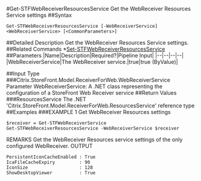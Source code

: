 #Get-STFWebReceiverResourcesService
Get the WebReceiver Resources Service settings
##Syntax
```Get-STFWebReceiverResourcesService [-WebReceiverService] <WebReceiverService> [<CommonParameters>]
```
##Detailed Description
Get the WebReceiver Resources Service settings.
##Related Commands
*[Set-STFWebReceiverResourcesService](Set-STFWebReceiverResourcesService)
##Parameters
|Name|Description|Required?|Pipeline Input||--|--|--|--||WebReceiverService|The WebReceiver service.|true|true (ByValue)|##Input Type
###Citrix.StoreFront.Model.ReceiverForWeb.WebReceiverService
Parameter WebReceiverService: A .NET class representing the configuration of a StoreFront Web Receiver service
##Return Values
###ResourcesService
The .NET 'Citrix.StoreFront.Model.ReceiverForWeb.ResourcesService' reference type
##Examples
###EXAMPLE 1 Get WebReceiver Resources settings
```$receiver = Get-STFWebReceiverService
Get-STFWebReceiverResourcesService -WebReceiverService $receiver
```
REMARKS
Get the WebReceiver Resources service settings of the only configured WebReceiver.
OUTPUT
```PersistentIconCacheEnabled : True
IcaFileCacheExpiry         : 90
IconSize                   : 128
ShowDesktopViewer          : True
```
